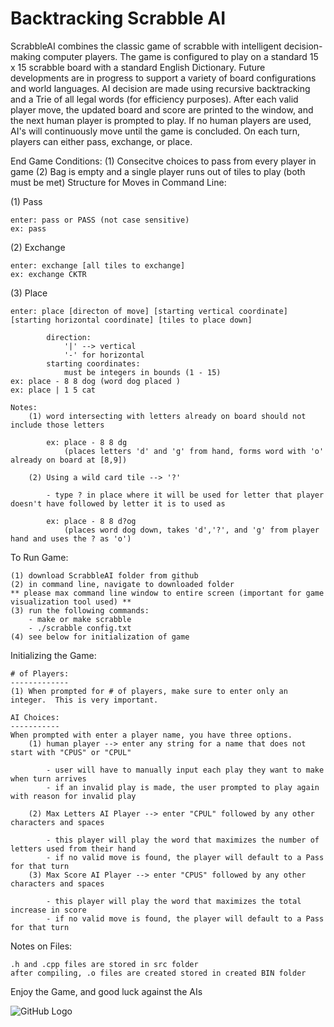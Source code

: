 # Backtracking Scrabble AI

ScrabbleAI combines the classic game of scrabble with intelligent decision-making computer players. The game is configured to play on a standard 15 x 15 scrabble board with a standard English Dictionary.  Future developments are in progress to support a variety of board configurations and world languages.  AI decision are made using recursive backtracking and a Trie of all legal words (for efficiency purposes).  After each valid player move, the updated board and score are printed to the window, and the next human player is prompted to play.  If no human players are used, AI's will continuously move until the game is concluded. On each turn, players can either pass, exchange, or place.

End Game Conditions:
    (1) Consecitve choices to pass from every player in game
    (2) Bag is empty and a single player runs out of tiles to play (both must be met)
Structure for Moves in Command Line:

(1) Pass

    enter: pass or PASS (not case sensitive)
    ex: pass

(2) Exchange

    enter: exchange [all tiles to exchange] 
    ex: exchange CKTR
    
(3) Place 

    enter: place [directon of move] [starting vertical coordinate] [starting horizontal coordinate] [tiles to place down]
    
            direction: 
                '|' --> vertical
                '-' for horizontal
            starting coordinates:
                must be integers in bounds (1 - 15)
    ex: place - 8 8 dog (word dog placed )
    ex: place | 1 5 cat
     
    Notes: 
        (1) word intersecting with letters already on board should not include those letters
        
            ex: place - 8 8 dg
                (places letters 'd' and 'g' from hand, forms word with 'o' already on board at [8,9])
                
        (2) Using a wild card tile --> '?'
        
            - type ? in place where it will be used for letter that player doesn't have followed by letter it is to used as 

            ex: place - 8 8 d?og
                (places word dog down, takes 'd','?', and 'g' from player hand and uses the ? as 'o')
To Run Game:

	(1) download ScrabbleAI folder from github
	(2) in command line, navigate to downloaded folder
    ** please max command line window to entire screen (important for game visualization tool used) **
	(3) run the following commands:
        - make or make scrabble
        - ./scrabble config.txt
	(4) see below for initialization of game
Initializing the Game:

	# of Players:
	-------------
	(1) When prompted for # of players, make sure to enter only an integer.  This is very important.
    
	AI Choices:
	-----------
	When prompted with enter a player name, you have three options.
		(1) human player --> enter any string for a name that does not start with "CPUS" or "CPUL" 
        
			- user will have to manually input each play they want to make when turn arrives
			- if an invalid play is made, the user prompted to play again with reason for invalid play
            
		(2) Max Letters AI Player --> enter "CPUL" followed by any other characters and spaces 
        
			- this player will play the word that maximizes the number of letters used from their hand
			- if no valid move is found, the player will default to a Pass for that turn
		(3) Max Score AI Player --> enter "CPUS" followed by any other characters and spaces 
        
			- this player will play the word that maximizes the total increase in score
			- if no valid move is found, the player will default to a Pass for that turn
Notes on Files:

	.h and .cpp files are stored in src folder
	after compiling, .o files are created stored in created BIN folder
Enjoy the Game, and good luck against the AIs

![GitHub Logo](https://i.ibb.co/Ry6hykn/img-0747-orig.png)
